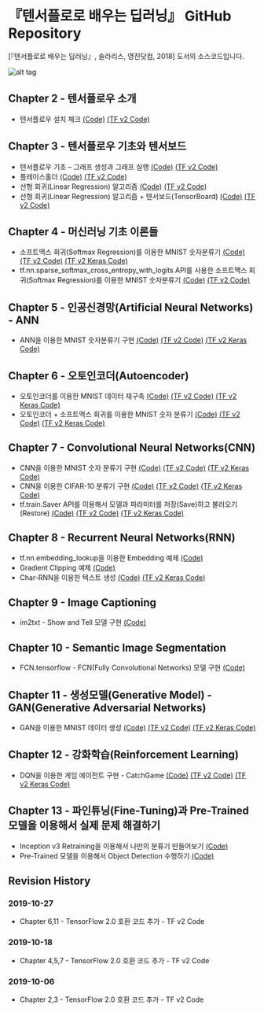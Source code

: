 # 『텐서플로로 배우는 딥러닝』 GitHub Repository
[『텐서플로로 배우는 딥러닝』, 솔라리스, 영진닷컴, 2018] 도서의 소스코드입니다. 

![alt tag](/images/deep_learning_book_front_cover.png)

## Chapter 2 - 텐서플로우 소개
- 텐서플로우 설치 체크 [(Code)](https://github.com/solaris33/deep-learning-tensorflow-book-code/blob/master/Ch02-TensorFlow_Install/2.1-install_check.py) [(TF v2 Code)](https://github.com/solaris33/deep-learning-tensorflow-book-code/blob/master/Ch02-TensorFlow_Install/2.1-install_check_v2.py) 

## Chapter 3 - 텐서플로우 기초와 텐서보드
- 텐서플로우 기초 – 그래프 생성과 그래프 실행 [(Code)](https://github.com/solaris33/deep-learning-tensorflow-book-code/blob/master/Ch03-TensorFlow_Basic/3.1-graph_example.py) [(TF v2 Code)](https://github.com/solaris33/deep-learning-tensorflow-book-code/blob/master/Ch03-TensorFlow_Basic/3.1-graph_example_v2.py)
- 플레이스홀더 [(Code)](https://github.com/solaris33/deep-learning-tensorflow-book-code/blob/master/Ch03-TensorFlow_Basic/3.2-placeholder.py) [(TF v2 Code)](https://github.com/solaris33/deep-learning-tensorflow-book-code/blob/master/Ch03-TensorFlow_Basic/3.2-placeholder_v2.py)
- 선형 회귀(Linear Regression) 알고리즘 [(Code)](https://github.com/solaris33/deep-learning-tensorflow-book-code/blob/master/Ch03-TensorFlow_Basic/3.3-linear_regression.py) [(TF v2 Code)](https://github.com/solaris33/deep-learning-tensorflow-book-code/blob/master/Ch03-TensorFlow_Basic/3.3-linear_regression_v2.py)
- 선형 회귀(Linear Regression) 알고리즘 + 텐서보드(TensorBoard) [(Code)](https://github.com/solaris33/deep-learning-tensorflow-book-code/blob/master/Ch03-TensorFlow_Basic/3.4-linear_regression_with_tensorboard.py) [(TF v2 Code)](https://github.com/solaris33/deep-learning-tensorflow-book-code/blob/master/Ch03-TensorFlow_Basic/3.4-linear_regression_with_tensorboard_v2.py)

## Chapter 4 - 머신러닝 기초 이론들
- 소프트맥스 회귀(Softmax Regression)를 이용한 MNIST 숫자분류기 [(Code)](https://github.com/solaris33/deep-learning-tensorflow-book-code/blob/master/Ch04-Machine_Learning_Basic/mnist_classification_using_softmax_regression.py) [(TF v2 Code)](https://github.com/solaris33/deep-learning-tensorflow-book-code/blob/master/Ch04-Machine_Learning_Basic/mnist_classification_using_softmax_regression_v2.py) [(TF v2 Keras Code)](https://github.com/solaris33/deep-learning-tensorflow-book-code/blob/master/Ch04-Machine_Learning_Basic/mnist_classification_using_softmax_regression_v2_keras.py)
- tf.nn.sparse_softmax_cross_entropy_with_logits API를 사용한 소프트맥스 회귀(Softmax Regression)를 이용한 MNIST 숫자분류기 [(Code)](https://github.com/solaris33/deep-learning-tensorflow-book-code/blob/master/Ch04-Machine_Learning_Basic/tf_nn_sparse_softmax_cross_entropy_with_logits_example.py) [(TF v2 Code)](https://github.com/solaris33/deep-learning-tensorflow-book-code/blob/master/Ch04-Machine_Learning_Basic/tf_nn_sparse_softmax_cross_entropy_with_logits_example_v2.py)

## Chapter 5 - 인공신경망(Artificial Neural Networks) - ANN
- ANN을 이용한 MNIST 숫자분류기 구현 [(Code)](https://github.com/solaris33/deep-learning-tensorflow-book-code/blob/master/Ch05-ANN/mnist_classification_using_ann.py) [(TF v2 Code)](https://github.com/solaris33/deep-learning-tensorflow-book-code/blob/master/Ch05-ANN/mnist_classification_using_ann_v2.py) [(TF v2 Keras Code)](https://github.com/solaris33/deep-learning-tensorflow-book-code/blob/master/Ch05-ANN/mnist_classification_using_ann_v2_keras.py)

## Chapter 6 - 오토인코더(Autoencoder)
- 오토인코더를 이용한 MNIST 데이터 재구축 [(Code)](https://github.com/solaris33/deep-learning-tensorflow-book-code/blob/master/Ch06-AutoEncoder/mnist_reconstruction_using_autoencoder.py) [(TF v2 Code)](https://github.com/solaris33/deep-learning-tensorflow-book-code/blob/master/Ch06-AutoEncoder/mnist_reconstruction_using_autoencoder_v2.py) [(TF v2 Keras Code)](https://github.com/solaris33/deep-learning-tensorflow-book-code/blob/master/Ch06-AutoEncoder/mnist_reconstruction_using_autoencoder_v2_keras.py)
- 오토인코더 + 소프트맥스 회귀를 이용한 MNIST 숫자 분류기 [(Code)](https://github.com/solaris33/deep-learning-tensorflow-book-code/blob/master/Ch06-AutoEncoder/mnist_classification_using_autoencoder_and_softmax_classifier.py) [(TF v2 Code)](https://github.com/solaris33/deep-learning-tensorflow-book-code/blob/master/Ch06-AutoEncoder/mnist_classification_using_autoencoder_and_softmax_classifier_v2.py) [(TF v2 Keras Code)](https://github.com/solaris33/deep-learning-tensorflow-book-code/blob/master/Ch06-AutoEncoder/mnist_classification_using_autoencoder_and_softmax_classifier_v2_keras.py)

## Chapter 7 - Convolutional Neural Networks(CNN)
- CNN을 이용한 MNIST 숫자 분류기 구현 [(Code)](https://github.com/solaris33/deep-learning-tensorflow-book-code/blob/master/Ch07-CNN/mnist_classification_using_cnn.py) [(TF v2 Code)](https://github.com/solaris33/deep-learning-tensorflow-book-code/blob/master/Ch07-CNN/mnist_classification_using_cnn_v2.py) [(TF v2 Keras Code)](https://github.com/solaris33/deep-learning-tensorflow-book-code/blob/master/Ch07-CNN/mnist_classification_using_cnn_v2_keras.py)
- CNN을 이용한 CIFAR-10 분류기 구현 [(Code)](https://github.com/solaris33/deep-learning-tensorflow-book-code/blob/master/Ch07-CNN/cifar10_classification_using_cnn.py) [(TF v2 Code)](https://github.com/solaris33/deep-learning-tensorflow-book-code/blob/master/Ch07-CNN/cifar10_classification_using_cnn_v2.py) [(TF v2 Keras Code)](https://github.com/solaris33/deep-learning-tensorflow-book-code/blob/master/Ch07-CNN/cifar10_classification_using_cnn_v2_keras.py)
- tf.train.Saver API를 이용해서 모델과 파라미터를 저장(Save)하고 불러오기(Restore) [(Code)](https://github.com/solaris33/deep-learning-tensorflow-book-code/blob/master/Ch07-CNN/mnist_classification_using_cnn_with_tfsaver.py) [(TF v2 Code)](https://github.com/solaris33/deep-learning-tensorflow-book-code/blob/master/Ch07-CNN/mnist_classification_using_cnn_with_tfsaver_v2.py) [(TF v2 Keras Code)](https://github.com/solaris33/deep-learning-tensorflow-book-code/blob/master/Ch07-CNN/mnist_classification_using_cnn_with_tfsaver_v2_keras.py)

## Chapter 8 - Recurrent Neural Networks(RNN)
- tf.nn.embedding_lookup을 이용한 Embedding 예제 [(Code)](https://github.com/solaris33/deep-learning-tensorflow-book-code/blob/master/Ch08-RNN/8.4-embedding_example.py)
- Gradient Clipping 예제 [(Code)](https://github.com/solaris33/deep-learning-tensorflow-book-code/blob/master/Ch08-RNN/8.5-linear_regression_with_gradient_clipping.py)
- Char-RNN을 이용한 텍스트 생성 [(Code)](https://github.com/solaris33/deep-learning-tensorflow-book-code/blob/master/Ch08-RNN/Char-RNN/) [(TF v2 Keras Code)](https://github.com/solaris33/deep-learning-tensorflow-book-code/blob/master/Ch08-RNN/Char-RNN/train_and_sampling_v2_keras.py)

## Chapter 9 - Image Captioning
- im2txt - Show and Tell 모델 구현 [(Code)](https://github.com/solaris33/deep-learning-tensorflow-book-code/tree/master/Ch09-Image_Captioning/im2txt)

## Chapter 10 - Semantic Image Segmentation
- FCN.tensorflow - FCN(Fully Convolutional Networks) 모델 구현 [(Code)](https://github.com/solaris33/deep-learning-tensorflow-book-code/tree/master/Ch10-Semantic_Image_Segmentation/FCN.tensorflow)

## Chapter 11 - 생성모델(Generative Model) - GAN(Generative Adversarial Networks)
- GAN을 이용한 MNIST 데이터 생성 [(Code)](https://github.com/solaris33/deep-learning-tensorflow-book-code/blob/master/Ch11-GAN/mnist_gan.py) [(TF v2 Code)](https://github.com/solaris33/deep-learning-tensorflow-book-code/blob/master/Ch11-GAN/mnist_gan_v2.py) [(TF v2 Keras Code)](https://github.com/solaris33/deep-learning-tensorflow-book-code/blob/master/Ch11-GAN/mnist_gan_v2_keras.py)

## Chapter 12 - 강화학습(Reinforcement Learning)
- DQN을 이용한 게임 에이전트 구현 - CatchGame [(Code)](https://github.com/solaris33/deep-learning-tensorflow-book-code/blob/master/Ch12-DQN/) [(TF v2 Code)](https://github.com/solaris33/deep-learning-tensorflow-book-code/blob/master/Ch12-DQN/) [(TF v2 Keras Code)](https://github.com/solaris33/deep-learning-tensorflow-book-code/blob/master/Ch12-DQN/)

## Chapter 13 - 파인튜닝(Fine-Tuning)과 Pre-Trained 모델을 이용해서 실제 문제 해결하기
- Inception v3 Retraining을 이용해서 나만의 분류기 만들어보기 [(Code)](https://github.com/solaris33/deep-learning-tensorflow-book-code/tree/master/Ch13-Fine-Tuning/Inceptionv3_retraining)
- Pre-Trained 모델을 이용해서 Object Detection 수행하기 [(Code)](https://github.com/solaris33/deep-learning-tensorflow-book-code/tree/master/Ch13-Fine-Tuning/faster_rcnn_object_detection/object_detection)

## Revision History
### 2019-10-27
- Chapter 6,11 - TensorFlow 2.0 호환 코드 추가 - TF v2 Code

### 2019-10-18
- Chapter 4,5,7 - TensorFlow 2.0 호환 코드 추가 - TF v2 Code

### 2019-10-06
- Chapter 2,3 - TensorFlow 2.0 호환 코드 추가 - TF v2 Code